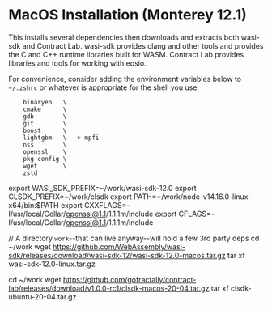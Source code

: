 # MacOS Installation (Monterey 12.1)

This installs several dependencies then downloads and extracts both wasi-sdk and Contract Lab. wasi-sdk provides clang and other tools and provides the C and C++ runtime libraries built for WASM. Contract Lab provides libraries and tools for working with eosio.

For convenience, consider adding the environment variables below to `~/.zshrc` or whatever is appropriate for the shell you use.

```brew install   \
    binaryen   \
    cmake      \
    gdb        \
    git        \
    boost      \
    lightgbm   \ --> mpfi
    nss        \
    openssl    \
    pkg-config \
    wget       \
    zstd
```

export WASI_SDK_PREFIX=~/work/wasi-sdk-12.0
export CLSDK_PREFIX=~/work/clsdk
export PATH=~/work/node-v14.16.0-linux-x64/bin:$PATH
export CXXFLAGS=-I/usr/local/Cellar/openssl@1.1/1.1.1m/include
export CFLAGS=-I/usr/local/Cellar/openssl@1.1/1.1.1m/include

// A directory `work`--that can live anyway--will hold a few 3rd party deps
cd ~/work
wget https://github.com/WebAssembly/wasi-sdk/releases/download/wasi-sdk-12/wasi-sdk-12.0-macos.tar.gz
tar xf wasi-sdk-12.0-linux.tar.gz

cd ~/work
wget https://github.com/gofractally/contract-lab/releases/download/v1.0.0-rc1/clsdk-macos-20-04.tar.gz
tar xf clsdk-ubuntu-20-04.tar.gz
